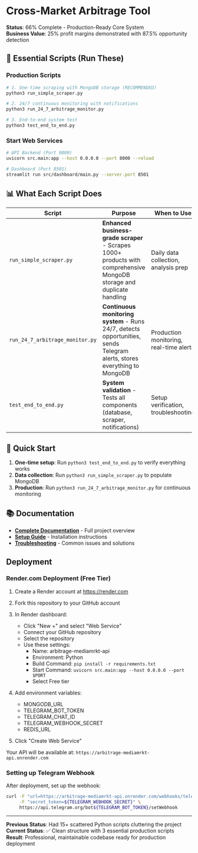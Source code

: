 # Cross-Market Arbitrage Tool

**Status**: 66% Complete - Production-Ready Core System  
**Business Value**: 25% profit margins demonstrated with 87.5% opportunity detection  

## 🚀 Essential Scripts (Run These)

### Production Scripts

```bash
# 1. One-time scraping with MongoDB storage (RECOMMENDED)
python3 run_simple_scraper.py

# 2. 24/7 continuous monitoring with notifications  
python3 run_24_7_arbitrage_monitor.py

# 3. End-to-end system test
python3 test_end_to_end.py
```

### Start Web Services

```bash
# API Backend (Port 8000)
uvicorn src.main:app --host 0.0.0.0 --port 8000 --reload

# Dashboard (Port 8501)  
streamlit run src/dashboard/main.py --server.port 8501
```

## 📊 What Each Script Does

| Script | Purpose | When to Use |
|--------|---------|-------------|
| `run_simple_scraper.py` | **Enhanced business-grade scraper** - Scrapes 1000+ products with comprehensive MongoDB storage and duplicate handling | Daily data collection, analysis prep |
| `run_24_7_arbitrage_monitor.py` | **Continuous monitoring system** - Runs 24/7, detects opportunities, sends Telegram alerts, stores everything to MongoDB | Production monitoring, real-time alerts |
| `test_end_to_end.py` | **System validation** - Tests all components (database, scraper, notifications) | Setup verification, troubleshooting |

## 🎯 Quick Start

1. **One-time setup**: Run `python3 test_end_to_end.py` to verify everything works
2. **Data collection**: Run `python3 run_simple_scraper.py` to populate MongoDB
3. **Production**: Run `python3 run_24_7_arbitrage_monitor.py` for continuous monitoring

## 📚 Documentation

- **[Complete Documentation](docs/README.md)** - Full project overview
- **[Setup Guide](docs/setup-guide.md)** - Installation instructions  
- **[Troubleshooting](docs/troubleshooting.md)** - Common issues and solutions

## Deployment

### Render.com Deployment (Free Tier)

1. Create a Render account at https://render.com
2. Fork this repository to your GitHub account
3. In Render dashboard:
   - Click "New +" and select "Web Service"
   - Connect your GitHub repository
   - Select the repository
   - Use these settings:
     - Name: arbitrage-mediamrkt-api
     - Environment: Python
     - Build Command: `pip install -r requirements.txt`
     - Start Command: `uvicorn src.main:app --host 0.0.0.0 --port $PORT`
     - Select Free tier

4. Add environment variables:
   - MONGODB_URL
   - TELEGRAM_BOT_TOKEN
   - TELEGRAM_CHAT_ID
   - TELEGRAM_WEBHOOK_SECRET
   - REDIS_URL

5. Click "Create Web Service"

Your API will be available at: `https://arbitrage-mediamrkt-api.onrender.com`

### Setting up Telegram Webhook

After deployment, set up the webhook:
```bash
curl -F "url=https://arbitrage-mediamrkt-api.onrender.com/webhooks/telegram" \
     -F "secret_token=${TELEGRAM_WEBHOOK_SECRET}" \
     https://api.telegram.org/bot${TELEGRAM_BOT_TOKEN}/setWebhook
```

---

**Previous Status**: Had 15+ scattered Python scripts cluttering the project  
**Current Status**: ✅ Clean structure with 3 essential production scripts  
**Result**: Professional, maintainable codebase ready for production deployment 